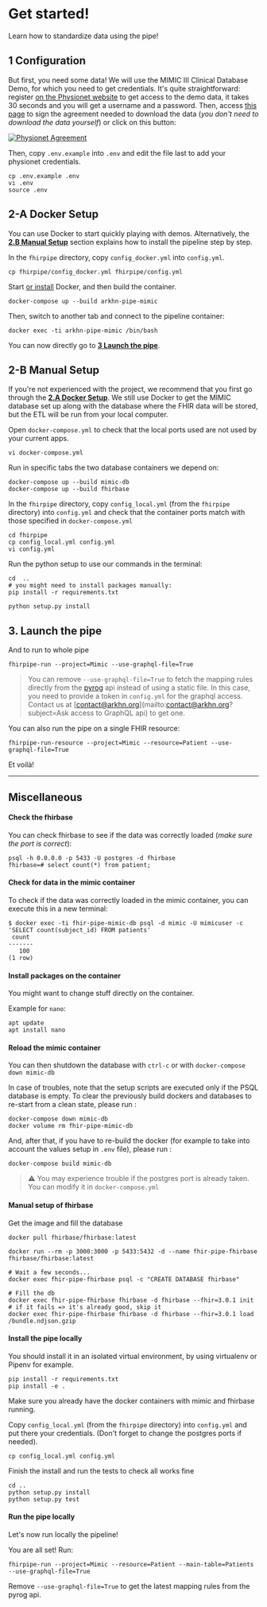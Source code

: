 
# Get started!

Learn how to standardize data using the pipe!

## 1 Configuration

But first, you need some data! We will use the MIMIC III Clinical Database Demo, for which you need to get credentials. It's quite straightforward: register [on the Physionet website](https://mimic.physionet.org/gettingstarted/demo/) to get access to the demo data, it takes 30 seconds and you will get a username and a password. Then, access [this page](https://physionet.org/works/MIMICIIIClinicalDatabaseDemo/) to sign the agreement needed to download the data (_you don't need to download the data yourself_) or click on this button:

[![Physionet Agreement](https://img.shields.io/badge/Physionet-Sign%20Agreement-green.svg?style=for-the-badge)](https://physionet.org/pnw/a/self-register?project=/works/MIMICIIIClinicalDatabaseDemo/index.shtml)


Then, copy `.env.example` into `.env` and edit the file last to add your physionet credentials.

```
cp .env.example .env
vi .env
source .env
```

## 2-A Docker Setup

You can use Docker to start quickly playing with demos. Alternatively, the **[2.B Manual Setup](#2-b-manual-setup)** section explains how to install the pipeline step by step.

In the `fhirpipe` directory, copy `config_docker.yml` into `config.yml`.

```
cp fhirpipe/config_docker.yml fhirpipe/config.yml
```

Start [or install](https://docs.docker.com/install/#supported-platforms) Docker, and then build the container.
```
docker-compose up --build arkhn-pipe-mimic
```

Then, switch to another tab and connect to the pipeline container:

```
docker exec -ti arkhn-pipe-mimic /bin/bash
```

You can now directly go to **[3 Launch the pipe](#3-launch-the-pipe)**.

## 2-B Manual Setup

If you're not experienced with the project, we recommend that you first go through the **[2.A Docker Setup](#2-a-docker-setup)**. We still use Docker to get the MIMIC database set up along with the database where the FHIR data will be stored, but the ETL will be run from your local computer.

Open `docker-compose.yml` to check that the local ports used are not used by your current apps.
```
vi docker-compose.yml 
```

Run in specific tabs the two database containers we depend on:
```
docker-compose up --build mimic-db
docker-compose up --build fhirbase
```

In the `fhirpipe` directory, copy `config_local.yml` (from the `fhirpipe` directory) into `config.yml` and check that the container ports match with those specified in `docker-compose.yml`

```
cd fhirpipe
cp config_local.yml config.yml
vi config.yml
```

Run the python setup to use our commands in the terminal:

```
cd  ..
# you might need to install packages manually:
pip install -r requirements.txt

python setup.py install
```

## 3. Launch the pipe


And to run to whole pipe

```
fhirpipe-run --project=Mimic --use-graphql-file=True
```

> You can remove `--use-graphql-file=True` to fetch the mapping rules directly from the [pyrog](https://github.com/arkhn/pyrog) api instead of using a static file. In this case, you need to provide a token in `config.yml` for the graphql access. Contact us at [contact@arkhn.org](mailto:contact@arkhn.org?subject=Ask access to GraphQL api) to get one.

You can also run the pipe on a single FHIR resource:

```
fhirpipe-run-resource --project=Mimic --resource=Patient --use-graphql-file=True
```

Et voilà!

---

## Miscellaneous

#### Check the fhirbase

You can check fhirbase to see if the data was correctly loaded (_make sure the port is correct_):

```
psql -h 0.0.0.0 -p 5433 -U postgres -d fhirbase
fhirbase=# select count(*) from patient;
```

#### Check for data in the mimic container

To check if the data was correctly loaded in the mimic container, you can execute this in a new terminal:

```
$ docker exec -ti fhir-pipe-mimic-db psql -d mimic -U mimicuser -c 'SELECT count(subject_id) FROM patients'
 count
-------
   100
(1 row)
```

#### Install packages on the container

You might want to change stuff directly on the container.

Example for `nano`:
```
apt update
apt install nano
```

#### Reload the mimic container

You can then shutdown the database with `ctrl-c` or with `docker-compose down mimic-db`

In case of troubles, note that the setup scripts are executed only if the PSQL database is empty.
To clear the previously build dockers and databases to re-start from a clean state, please run :

```
docker-compose down mimic-db
docker volume rm fhir-pipe-mimic-db
```

And, after that, if you have to re-build the docker (for example to take into account the values setup in `.env` file), please run :

```
docker-compose build mimic-db
```

> :warning: You may experience trouble if the postgres port is already taken. You can modify it in `docker-compose.yml`



#### Manual setup of fhirbase

Get the image and fill the database

```
docker pull fhirbase/fhirbase:latest

docker run --rm -p 3000:3000 -p 5433:5432 -d --name fhir-pipe-fhirbase fhirbase/fhirbase:latest

# Wait a few seconds...
docker exec fhir-pipe-fhirbase psql -c "CREATE DATABASE fhirbase"

# Fill the db
docker exec fhir-pipe-fhirbase fhirbase -d fhirbase --fhir=3.0.1 init # if it fails => it's already good, skip it
docker exec fhir-pipe-fhirbase fhirbase -d fhirbase --fhir=3.0.1 load /bundle.ndjson.gzip
```

#### Install the pipe locally

You should install it in an isolated virtual environment, by using virtualenv or Pipenv for example.

```
pip install -r requirements.txt
pip install -e .
```

 Make sure you already have the docker containers with mimic and fhirbase running.

Copy `config_local.yml` (from the `fhirpipe` directory) into `config.yml` and put there your credentials. (Don't forget to change the postgres ports if needed).

```
cp config_local.yml config.yml
```

Finish the install and run the tests to check all works fine
```
cd ..
python setup.py install
python setup.py test
```

#### Run the pipe locally

Let's now run locally the pipeline!

You are all set! Run:

```
fhirpipe-run --project=Mimic --resource=Patient --main-table=Patients --use-graphql-file=True
```

Remove `--use-graphql-file=True` to get the latest mapping rules from the pyrog api.

